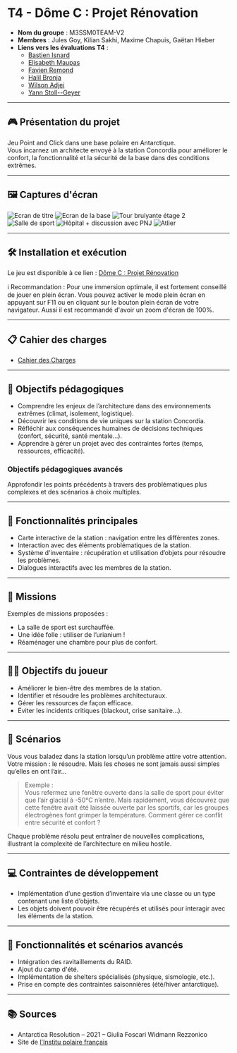 # T4 - Dôme C : Projet Rénovation

- **Nom du groupe** : M3SSM0TEAM-V2  
- **Membres** : Jules Goy, Kilian Sakhi, Maxime Chapuis, Gaëtan Hieber  
- **Liens vers les évaluations T4** :
  - [Bastien Isnard](Evaluations/evaluation-Bastien_Isnard.md)
  - [Elisabeth Maupas](Evaluations/evaluation-Elisabeth_Maupas.md)
  - [Favien Remond](Evaluations/evaluation-Favien_Remond.md)
  - [Halil Bronja](Evaluations/evaluation-Halil_Bronja.md)
  - [Wilson Adjei](Evaluations/evaluation-Wilson_Adjei.md)
  - [Yann Stoll--Geyer](Evaluations/evaluation-Yann_Stoll--Geyer.md)

---

## 🎮 Présentation du projet

Jeu Point and Click dans une base polaire en Antarctique.  
Vous incarnez un architecte envoyé à la station Concordia pour améliorer le confort, la fonctionnalité et la sécurité de la base dans des conditions extrêmes.

---

## 🖼️ Captures d'écran

![Ecran de titre](img/titleScreen.png)
![Ecran de la base](img/baseScreen.png)
![Tour bruiyante étage 2](img/noisyTowerStage2.png)
![Salle de sport](img/sportsRoom.png)
![Hôpital + discussion avec PNJ](img/hospital+PNJ.png)
![Atlier](img/workshop.png)

---

## 🛠️ Installation et exécution

Le jeu est disponible à ce lien : [Dôme C : Projet Rénovation](https://t4-jn87.vercel.app/)

ℹ️ Recommandation : Pour une immersion optimale, il est fortement conseillé de jouer en plein écran.
Vous pouvez activer le mode plein écran en appuyant sur F11 ou en cliquant sur le bouton plein écran de votre navigateur.
Aussi il est recommandé d'avoir un zoom d'écran de 100%.

---

## 📋 Cahier des charges

- [Cahier des Charges](CdC.md)

---

## 🎯 Objectifs pédagogiques

- Comprendre les enjeux de l’architecture dans des environnements extrêmes (climat, isolement, logistique).
- Découvrir les conditions de vie uniques sur la station Concordia.
- Réfléchir aux conséquences humaines de décisions techniques (confort, sécurité, santé mentale...).
- Apprendre à gérer un projet avec des contraintes fortes (temps, ressources, efficacité).

### Objectifs pédagogiques avancés

Approfondir les points précédents à travers des problématiques plus complexes et des scénarios à choix multiples.

---

## 🧩 Fonctionnalités principales

- Carte interactive de la station : navigation entre les différentes zones.
- Interaction avec des éléments problématiques de la station.
- Système d'inventaire : récupération et utilisation d’objets pour résoudre les problèmes.
- Dialogues interactifs avec les membres de la station.

---

## 📌 Missions

Exemples de missions proposées :
- La salle de sport est surchauffée.
- Une idée folle : utiliser de l’urianium !
- Réaménager une chambre pour plus de confort.

---

## 👨‍🔧 Objectifs du joueur

- Améliorer le bien-être des membres de la station.
- Identifier et résoudre les problèmes architecturaux.
- Gérer les ressources de façon efficace.
- Éviter les incidents critiques (blackout, crise sanitaire…).

---

## 🧠 Scénarios

Vous vous baladez dans la station lorsqu’un problème attire votre attention.  
Votre mission : le résoudre. Mais les choses ne sont jamais aussi simples qu’elles en ont l’air…

> Exemple :  
> Vous refermez une fenêtre ouverte dans la salle de sport pour éviter que l’air glacial à -50°C n’entre. Mais rapidement, vous découvrez que cette fenêtre avait été laissée ouverte par les sportifs, car les groupes électrogènes font grimper la température. Comment gérer ce conflit entre sécurité et confort ?

Chaque problème résolu peut entraîner de nouvelles complications, illustrant la complexité de l’architecture en milieu hostile.

---

## 💻 Contraintes de développement

- Implémentation d’une gestion d’inventaire via une classe ou un type contenant une liste d’objets.
- Les objets doivent pouvoir être récupérés et utilisés pour interagir avec les éléments de la station.

---

## 🔬 Fonctionnalités et scénarios avancés

- Intégration des ravitaillements du RAID.
- Ajout du camp d'été.
- Implémentation de shelters spécialisés (physique, sismologie, etc.).
- Prise en compte des contraintes saisonnières (été/hiver antarctique).

---

## 📚 Sources

 - Antarctica Resolution – 2021 – Giulia Foscari Widmann Rezzonico
 - Site de [l'Institu polaire français](https://institut-polaire.fr/fr)